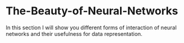 # The-Beauty-of-Neural-Networks
In this section I will show you different forms of interaction of neural networks and their usefulness for data representation.
